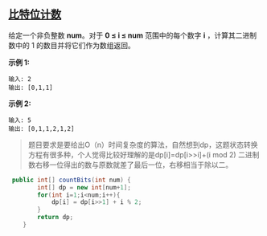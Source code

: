 ## [比特位计数](https://leetcode-cn.com/problems/counting-bits/)

给定一个非负整数 **num**。对于 **0 ≤ i ≤ num** 范围中的每个数字 **i** ，计算其二进制数中的 1 的数目并将它们作为数组返回。

**示例 1:**

```
输入: 2
输出: [0,1,1]
```

**示例 2:**

```
输入: 5
输出: [0,1,1,2,1,2]
```

> 题目要求是要给出O（n）时间复杂度的算法，自然想到dp，这题状态转换方程有很多种，个人觉得比较好理解的是dp[i]=dp[i>>i]+(i mod 2)  二进制数右移一位得出的数与原数就差了最后一位，右移相当于除以二。

```java
 public int[] countBits(int num) {
        int[] dp = new int[num+1];
        for(int i=1;i<num;i++){
            dp[i] = dp[i>>1] + i % 2;
        }
        return dp;
    }
```


